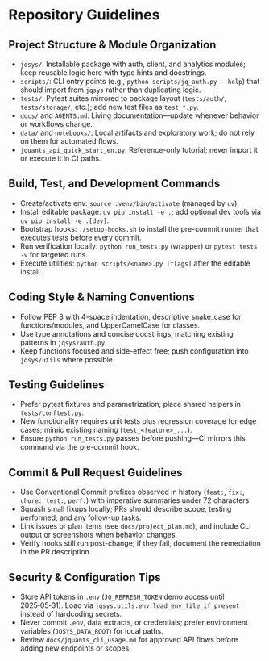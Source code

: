 # Repository Guidelines

## Project Structure & Module Organization
- `jqsys/`: Installable package with auth, client, and analytics modules; keep reusable logic here with type hints and docstrings.
- `scripts/`: CLI entry points (e.g., `python scripts/jq_auth.py --help`) that should import from `jqsys` rather than duplicating logic.
- `tests/`: Pytest suites mirrored to package layout (`tests/auth/`, `tests/storage/`, etc.); add new test files as `test_*.py`.
- `docs/` and `AGENTS.md`: Living documentation—update whenever behavior or workflows change.
- `data/` and `notebooks/`: Local artifacts and exploratory work; do not rely on them for automated flows.
- `jquants_api_quick_start_en.py`: Reference-only tutorial; never import it or execute it in CI paths.

## Build, Test, and Development Commands
- Create/activate env: `source .venv/bin/activate` (managed by `uv`).
- Install editable package: `uv pip install -e .`; add optional dev tools via `uv pip install -e .[dev]`.
- Bootstrap hooks: `./setup-hooks.sh` to install the pre-commit runner that executes tests before every commit.
- Run verification locally: `python run_tests.py` (wrapper) or `pytest tests -v` for targeted runs.
- Execute utilities: `python scripts/<name>.py [flags]` after the editable install.

## Coding Style & Naming Conventions
- Follow PEP 8 with 4-space indentation, descriptive snake_case for functions/modules, and UpperCamelCase for classes.
- Use type annotations and concise docstrings, matching existing patterns in `jqsys/auth.py`.
- Keep functions focused and side-effect free; push configuration into `jqsys/utils` where possible.

## Testing Guidelines
- Prefer pytest fixtures and parametrization; place shared helpers in `tests/conftest.py`.
- New functionality requires unit tests plus regression coverage for edge cases; mimic existing naming (`test_<feature>_...`).
- Ensure `python run_tests.py` passes before pushing—CI mirrors this command via the pre-commit hook.

## Commit & Pull Request Guidelines
- Use Conventional Commit prefixes observed in history (`feat:`, `fix:`, `chore:`, `test:`, `perf:`) with imperative summaries under 72 characters.
- Squash small fixups locally; PRs should describe scope, testing performed, and any follow-up tasks.
- Link issues or plan items (see `docs/project_plan.md`), and include CLI output or screenshots when behavior changes.
- Verify hooks still run post-change; if they fail, document the remediation in the PR description.

## Security & Configuration Tips
- Store API tokens in `.env` (`JQ_REFRESH_TOKEN` demo access until 2025‑05‑31). Load via `jqsys.utils.env.load_env_file_if_present` instead of hardcoding secrets.
- Never commit `.env`, data extracts, or credentials; prefer environment variables (`JQSYS_DATA_ROOT`) for local paths.
- Review `docs/jquants_cli_usage.md` for approved API flows before adding new endpoints or scopes.
